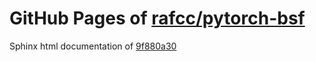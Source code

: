 GitHub Pages of [rafcc/pytorch-bsf](https://github.com/rafcc/pytorch-bsf.git)
===
Sphinx html documentation of [9f880a30](https://github.com/rafcc/pytorch-bsf/tree/9f880a30b3e9e4a0f8c580f0448141010d51cae7)
